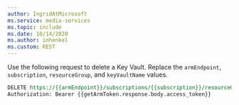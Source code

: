 ```yaml
---
author: IngridAtMicrosoft
ms.service: media-services 
ms.topic: include
ms.date: 10/14/2020
ms.author: inhenkel
ms.custom: REST
---
```


<!--Delete a Key Vault-->

Use the following request to delete a Key Vault.  Replace the `armEndpoint`, `subscription`, `resourceGroup`, and `keyVaultName` values. 

```rest
DELETE https://{{armEndpoint}}/subscriptions/{{subscription}}/resourceGroups/{{resourceGroup}}/providers/Microsoft.KeyVault/vaults/{{keyVaultName}}?api-version=2018-02-14
Authorization: Bearer {{getArmToken.response.body.access_token}}
```